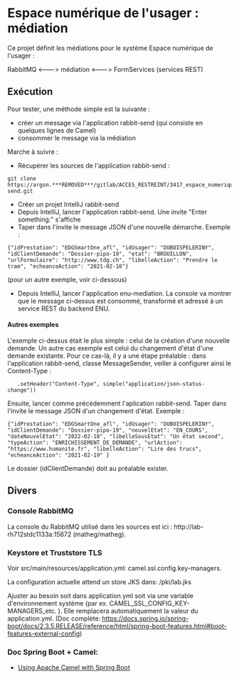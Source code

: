 # Espace numérique de l'usager : médiation

Ce projet définit les médiations pour le système Espace numérique de l'usager :

RabbitMQ <---> médiation <---> FormServices (services REST)

## Exécution

Pour tester, une méthode simple est la suivante :
- créer un message via l'application rabbit-send (qui consiste en quelques lignes de Camel)
- consommer le message via la médiation

Marche à suivre :
- Récupérer les sources de l'application rabbit-send :
```
git clone https://argon.***REMOVED***/gitlab/ACCES_RESTREINT/3417_espace_numerique_usager/faisabilite/rabbit-send.git
```
- Créer un projet IntelliJ rabbit-send
- Depuis IntelliJ, lancer l'application rabbit-send. Une invite "Enter something:" s'affiche
- Taper dans l'invite le message JSON d'une nouvelle démarche. Exemple :
```
{"idPrestation": "EDGSmartOne_afl", "idUsager": "DUBOISPELERINY", "idClientDemande": "Dossier-pipo-19", "etat": "BROUILLON", "urlFormulaire": "http://www.tdg.ch", "libelleAction": "Prendre le tram", "echeanceAction": "2021-02-18"} 
```
(pour un autre exemple, voir ci-dessous)

- Depuis IntelliJ, lancer l'application enu-mediation. La console va montrer que le message ci-dessus est 
consommé, transformé et adressé à un service REST du backend ENU.

#### Autres exemples
L'exemple ci-dessus était le plus simple : celui de la création d'une nouvelle demande.
Un autre cas exemple est celui du changement d'état d'une demande existante.
Pour ce cas-là, il y a une étape préalable : dans l'application rabbit-send, classe MessageSender, veiller à
configurer ainsi le Content-Type :
```
   .setHeader("Content-Type", simple("application/json-status-change"))
```
Ensuite, lancer comme précédemment l'aplication rabbit-send.
Taper dans l'invite le message JSON d'un changement d'état. Exemple :
```
{"idPrestation": "EDGSmartOne_afl", "idUsager": "DUBOISPELERINY", "idClientDemande": "Dossier-pipo-19", "nouvelEtat": "EN_COURS", "dateNouvelEtat": "2022-02-18", "libelleSousEtat": "Un état second", "typeAction": "ENRICHISSEMENT_DE_DEMANDE", "urlAction": "https://www.humanite.fr", "libelleAction": "Lire des trucs", "echeanceAction": "2021-02-19" } 
```
Le dossier (idClientDemande) doit au préalable exister.


## Divers

### Console RabbitMQ
La console du RabbitMQ utilisé dans les sources est ici : http://lab-rh712stdc1133a:15672 (matheg/matheg).

### Keystore et Truststore TLS
Voir src/main/resources/application.yml: camel.ssl.config.key-managers.

La configuration actuelle attend un store JKS dans: /pki/lab.jks

Ajuster au besoin soit dans application.yml soit via une variable d'environnement système (par ex. CAMEL_SSL_CONFIG_KEY-MANAGERS_etc. ). Elle remplacera automatiquement la valeur du application.yml. (Doc complète: https://docs.spring.io/spring-boot/docs/2.3.5.RELEASE/reference/html/spring-boot-features.html#boot-features-external-config)

### Doc Spring Boot + Camel:

* [Using Apache Camel with Spring Boot](https://camel.apache.org/camel-spring-boot/latest/spring-boot.html)
